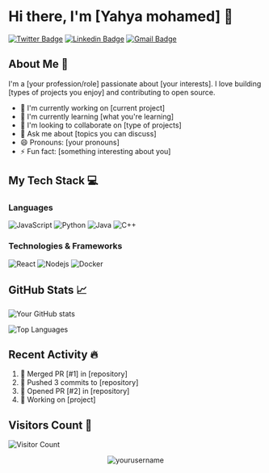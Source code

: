 # Hi there, I'm [Yahya mohamed] 👋

[![Twitter Badge](https://img.shields.io/badge/-Twitter-1ca0f1?style=flat-square&labelColor=1ca0f1&logo=twitter&logoColor=white&link=https://twitter.com/yourhandle)](https://twitter.com/yourhandle)
[![Linkedin Badge](https://img.shields.io/badge/-LinkedIn-blue?style=flat-square&logo=Linkedin&logoColor=white&link=https://www.linkedin.com/in/yourprofile/)](https://www.linkedin.com/in/yourprofile/)
[![Gmail Badge](https://img.shields.io/badge/-Gmail-c14438?style=flat-square&logo=Gmail&logoColor=white&link=mailto:youremail@gmail.com)](mailto:youremail@gmail.com)

## About Me 🚀

I'm a [your profession/role] passionate about [your interests]. I love building [types of projects you enjoy] and contributing to open source.

- 🔭 I'm currently working on [current project]
- 🌱 I'm currently learning [what you're learning]
- 👯 I'm looking to collaborate on [type of projects]
- 💬 Ask me about [topics you can discuss]
- 😄 Pronouns: [your pronouns]
- ⚡ Fun fact: [something interesting about you]

## My Tech Stack 💻

### Languages
![JavaScript](https://img.shields.io/badge/-JavaScript-black?style=flat-square&logo=javascript)
![Python](https://img.shields.io/badge/-Python-black?style=flat-square&logo=Python)
![Java](https://img.shields.io/badge/-java-E34A86?style=flat-square&logo=java)
![C++](https://img.shields.io/badge/-C++-00599C?style=flat-square&logo=c%2B%2B)

### Technologies & Frameworks
![React](https://img.shields.io/badge/-React-black?style=flat-square&logo=react)
![Nodejs](https://img.shields.io/badge/-Nodejs-black?style=flat-square&logo=Node.js)
![Docker](https://img.shields.io/badge/-Docker-black?style=flat-square&logo=docker)

## GitHub Stats 📈

![Your GitHub stats](https://github-readme-stats.vercel.app/api?username=yourusername&show_icons=true&theme=radical)

![Top Languages](https://github-readme-stats.vercel.app/api/top-langs/?username=yourusername&layout=compact&theme=radical)

## Recent Activity 🔥

<!--START_SECTION:activity-->
1. 🎉 Merged PR [#1] in [repository]
2. 🚀 Pushed 3 commits to [repository]
3. 🎉 Opened PR [#2] in [repository]
4. 💪 Working on [project]
<!--END_SECTION:activity-->

## Visitors Count 👀

![Visitor Count](https://profile-counter.glitch.me/yourusername/count.svg)

<p align="center"> 
  <img src="https://komarev.com/ghpvc/?username=yourusername&label=Profile%20views&color=0e75b6&style=flat" alt="yourusername" /> 
</p>
